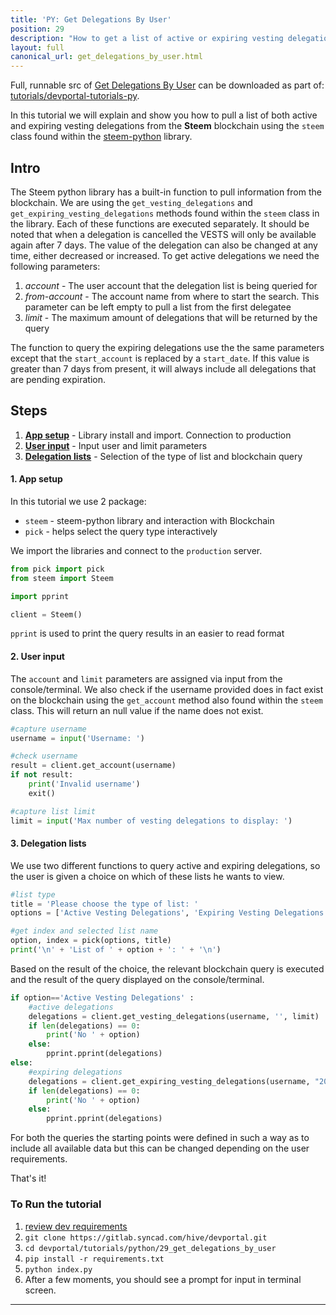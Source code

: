 ```yaml
---
title: 'PY: Get Delegations By User'
position: 29
description: "How to get a list of active or expiring vesting delegations using Python."
layout: full
canonical_url: get_delegations_by_user.html
---              
```

<span class="fa-pull-left top-of-tutorial-repo-link"><span class="first-word">Full</span>, runnable src of [Get Delegations By User](https://gitlab.syncad.com/hive/devportal/-/tree/master/tutorials/devportal-tutorials-py/tutorials/29_get_delegations_by_user) can be downloaded as part of: [tutorials/devportal-tutorials-py](https://gitlab.syncad.com/hive/devportal/-/tree/master/tutorials/devportal-tutorials-py).</span>
<br>



In this tutorial we will explain and show you how to pull a list of both active and expiring vesting delegations from the **Steem** blockchain using the `steem` class found within the [steem-python](https://github.com/steemit/steem-python) library.

## Intro

The Steem python library has a built-in function to pull information from the blockchain. We are using the `get_vesting_delegations` and `get_expiring_vesting_delegations` methods found within the `steem` class in the library. Each of these functions are executed separately. It should be noted that when a delegation is cancelled the VESTS will only be available again after 7 days. The value of the delegation can also be changed at any time, either decreased or increased. To get active delegations we need the following parameters:

1.  _account_ - The user account that the delegation list is being queried for
1.  _from-account_ - The account name from where to start the search. This parameter can be left empty to pull a list from the first delegatee
1.  _limit_ - The maximum amount of delegations that will be returned by the query

The function to query the expiring delegations use the the same parameters except that the `start_account` is replaced by a `start_date`. If this value is greater than 7 days from present, it will always include all delegations that are pending expiration.

## Steps

1.  [**App setup**](#setup) - Library install and import. Connection to production
1.  [**User input**](#input) - Input user and limit parameters
1.  [**Delegation lists**](#query) - Selection of the type of list and blockchain query

#### 1. App setup <a name="setup"></a>

In this tutorial we use 2 package:

- `steem` - steem-python library and interaction with Blockchain
- `pick` - helps select the query type interactively

We import the libraries and connect to the `production` server.

```python
from pick import pick
from steem import Steem

import pprint

client = Steem()
```

`pprint` is used to print the query results in an easier to read format

#### 2. User input <a name="input"></a>

The `account` and `limit` parameters are assigned via input from the console/terminal. We also check if the username provided does in fact exist on the blockchain using the `get_account` method also found within the `steem` class. This will return an null value if the name does not exist.

```python
#capture username
username = input('Username: ')

#check username
result = client.get_account(username)
if not result:
	print('Invalid username')
	exit()

#capture list limit
limit = input('Max number of vesting delegations to display: ')
```

#### 3. Delegation lists <a name="query"></a>

We use two different functions to query active and expiring delegations, so the user is given a choice on which of these lists he wants to view.

```python
#list type
title = 'Please choose the type of list: '
options = ['Active Vesting Delegations', 'Expiring Vesting Delegations']

#get index and selected list name
option, index = pick(options, title)
print('\n' + 'List of ' + option + ': ' + '\n')
```

Based on the result of the choice, the relevant blockchain query is executed and the result of the query displayed on the console/terminal.

```python
if option=='Active Vesting Delegations' :
    #active delegations
	delegations = client.get_vesting_delegations(username, '', limit)
	if len(delegations) == 0:
		print('No ' + option)
	else:
		pprint.pprint(delegations)
else:
    #expiring delegations
	delegations = client.get_expiring_vesting_delegations(username, "2018-01-01T00:00:00", limit)
	if len(delegations) == 0:
		print('No ' + option)
	else:
		pprint.pprint(delegations)
```

For both the queries the starting points were defined in such a way as to include all available data but this can be changed depending on the user requirements.

That's it!

### To Run the tutorial

1.  [review dev requirements](getting_started)
1.  `git clone https://gitlab.syncad.com/hive/devportal.git`
1.  `cd devportal/tutorials/python/29_get_delegations_by_user`
1.  `pip install -r requirements.txt`
1.  `python index.py`
1.  After a few moments, you should see a prompt for input in terminal screen.


---
